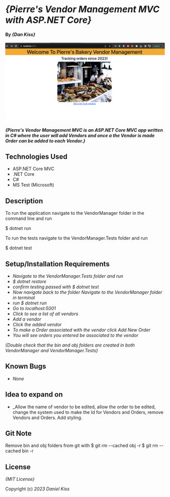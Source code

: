 # _{Pierre's Vendor Management MVC with ASP.NET Core}_

#### By _**{Dan Kiss}**_

![Bakery Vendor Management MVC](./VendorManager/wwwroot/img/bakeryVendorManagementScreenshot.png)
#### _{Pierre's Vendor Management MVC is an ASP.NET Core MVC app written in C# where the user will add Vendors and once a the Vendor is made Order can be added to each Vendor.}_

## Technologies Used

* ASP.NET Core MVC
* .NET Core
* C#
* MS Test (Microsoft)

## Description

To run the application navigate to the VendorManager folder in the command line and run 

$ dotnet run

To run the tests navigate to the VendorManager.Tests folder and run

 $ dotnet test

## Setup/Installation Requirements

* _Navigate to the VendorManager.Tests folder and run_
* _$ dotnet restore_
* _confirm testing passed with $ dotnet test_
* _Now navigate back to the folder Navigate to the VendorManager folder in terminal_
* _run $ dotnet run_
* _Go to localhost:5001_
* _Click to see a list of all vendors_
* _Add a vendor_
* _Click the added vendor_
* _To make a Order associated with the vendor click Add New Order_
* _You will see orders you entered be associated to the vendor_

_{Double check that the bin and obj folders are created in both VendorManager and VendorManager.Tests}_

## Known Bugs

* _None_

## Idea to expand on

* _Allow the name of vendor to be edited, allow the order to be edited, change the system used to make the Id for Vendors and Orders, remove Vendors and Orders. Add styling.

## Git Note
Remove bin and obj folders from git with 
$ git rm --cached obj -r 
$ git rm --cached bin -r

## License

_{MIT License}_

Copyright (c) _2023_ _Daniel Kiss_